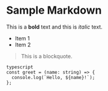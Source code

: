 # Sample Markdown

This is a **bold** text and this is _italic_ text.

- Item 1
- Item 2

> This is a blockquote.

```
typescript
const greet = (name: string) => {
  console.log(`Hello, ${name}!`);
};
```
